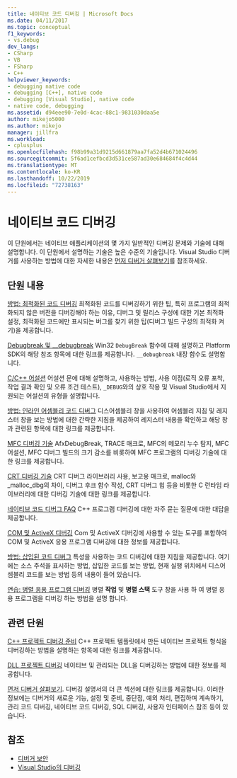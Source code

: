 ```yaml
---
title: 네이티브 코드 디버깅 | Microsoft Docs
ms.date: 04/11/2017
ms.topic: conceptual
f1_keywords:
- vs.debug
dev_langs:
- CSharp
- VB
- FSharp
- C++
helpviewer_keywords:
- debugging native code
- debugging [C++], native code
- debugging [Visual Studio], native code
- native code, debugging
ms.assetid: d94eee90-7e0d-4cac-88c1-9831030daa5e
author: mikejo5000
ms.author: mikejo
manager: jillfra
ms.workload:
- cplusplus
ms.openlocfilehash: f98b99a31d9215d661879aa7fa52d4b671024496
ms.sourcegitcommit: 5f6ad1cefbcd3d531ce587ad30e684684f4c4d44
ms.translationtype: MT
ms.contentlocale: ko-KR
ms.lasthandoff: 10/22/2019
ms.locfileid: "72738163"
---
```

# <a name="debugging-native-code"></a>네이티브 코드 디버깅
이 단원에서는 네이티브 애플리케이션의 몇 가지 일반적인 디버깅 문제와 기술에 대해 설명합니다. 이 단원에서 설명하는 기술은 높은 수준의 기술입니다. Visual Studio 디버거를 사용하는 방법에 대한 자세한 내용은 [먼저 디버거 살펴보기](../debugger/debugger-feature-tour.md)를 참조하세요.

## <a name="in-this-section"></a>단원 내용
 [방법: 최적화된 코드 디버깅](../debugger/how-to-debug-optimized-code.md) 최적화된 코드를 디버깅하기 위한 팁, 특히 프로그램의 최적화되지 않은 버전을 디버깅해야 하는 이유, 디버그 및 릴리스 구성에 대한 기본 최적화 설정, 최적화된 코드에만 표시되는 버그를 찾기 위한 팁(디버그 빌드 구성의 최적화 켜기)을 제공합니다.

 [Debugbreak 및 __debugbreak](../debugger/debugbreak-and-debugbreak.md) Win32 `DebugBreak` 함수에 대해 설명하고 Platform SDK의 해당 참조 항목에 대한 링크를 제공합니다. `__debugbreak` 내장 함수도 설명합니다.

 [C/C++ 어설션](../debugger/c-cpp-assertions.md) 어설션 문에 대해 설명하고, 사용하는 방법, 사용 이점(로직 오류 포착, 작업 결과 확인 및 오류 조건 테스트), `_DEBUG`와의 상호 작용 및 Visual Studio에서 지원되는 어설션의 유형을 설명합니다.

 [방법: 인라인 어셈블리 코드 디버그](../debugger/how-to-debug-inline-assembly-code.md) 디스어셈블리 창을 사용하여 어셈블리 지침 및 레지스터 창을 보는 방법에 대한 간략한 지침을 제공하여 레지스터 내용을 확인하고 해당 창과 관련된 항목에 대한 링크를 제공합니다.

 [MFC 디버깅 기술](../debugger/mfc-debugging-techniques.md) AfxDebugBreak, TRACE 매크로, MFC의 메모리 누수 탐지, MFC 어설션, MFC 디버그 빌드의 크기 감소를 비롯하여 MFC 프로그램의 디버깅 기술에 대한 링크를 제공합니다.

 [CRT 디버깅 기술](../debugger/crt-debugging-techniques.md) CRT 디버그 라이브러리 사용, 보고용 매크로, malloc와 _malloc_dbg의 차이, 디버그 후크 함수 작성, CRT 디버그 힙 등을 비롯한 C 런타임 라이브러리에 대한 디버깅 기술에 대한 링크를 제공합니다.

[네이티브 코드 디버그 FAQ](../debugger/debugging-native-code-faqs.md) C++ 프로그램 디버깅에 대한 자주 묻는 질문에 대한 대답을 제공합니다.

 [COM 및 ActiveX 디버깅](../debugger/com-and-activex-debugging.md) Com 및 ActiveX 디버깅에 사용할 수 있는 도구를 포함하여 COM 및 ActiveX 응용 프로그램 디버깅에 대한 정보를 제공합니다.

 [방법: 삽입된 코드 디버그](../debugger/how-to-debug-injected-code.md) 특성을 사용하는 코드 디버깅에 대한 지침을 제공합니다. 여기에는 소스 주석을 표시하는 방법, 삽입한 코드를 보는 방법, 현재 실행 위치에서 디스어셈블리 코드를 보는 방법 등의 내용이 들어 있습니다.

 [연습: 병렬 응용 프로그램 디버깅](../debugger/walkthrough-debugging-a-parallel-application.md) 병렬 **작업** 및 **병렬 스택** 도구 창을 사용 하 여 병렬 응용 프로그램을 디버깅 하는 방법을 설명 합니다.

## <a name="related-sections"></a>관련 단원
 [C++ 프로젝트 디버깅 준비](../debugger/debugging-preparation-visual-cpp-project-types.md) C++ 프로젝트 템플릿에서 만든 네이티브 프로젝트 형식을 디버깅하는 방법을 설명하는 항목에 대한 링크를 제공합니다.

 [DLL 프로젝트 디버깅](../debugger/debugging-dll-projects.md) 네이티브 및 관리되는 DLL을 디버깅하는 방법에 대한 정보를 제공합니다.

 [먼저 디버거 살펴보기](../debugger/debugger-feature-tour.md). 디버깅 설명서의 더 큰 섹션에 대한 링크를 제공합니다. 이러한 정보에는 디버거의 새로운 기능, 설정 및 준비, 중단점, 예외 처리, 편집하며 계속하기, 관리 코드 디버깅, 네이티브 코드 디버깅, SQL 디버깅, 사용자 인터페이스 참조 등이 있습니다.

## <a name="see-also"></a>참조

- [디버거 보안](../debugger/debugger-security.md)
- [Visual Studio의 디버깅](../debugger/index.yml)
